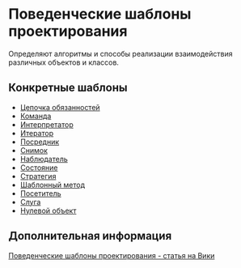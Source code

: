 # Поведенческие шаблоны проектирования

Определяют алгоритмы и способы реализации взаимодействия различных объектов
и классов.

## Конкретные шаблоны

- [Цепочка обязанностей](./chain-of-responsibility)
- [Команда](./command)
- [Интерпретатор](./interpreter)
- [Итератор](./iterator)
- [Посредник](./mediator)
- [Снимок](./memento)
- [Наблюдатель](./observer)
- [Состояние](./state)
- [Стратегия](./strategy)
- [Шаблонный метод](./template-method)
- [Посетитель](./visitor)
- [Слуга](./servant)
- [Нулевой объект](./null-object)

## Дополнительная информация

[Поведенческие шаблоны проектирования - статья на Вики](https://ru.wikipedia.org/wiki/%D0%9F%D0%BE%D0%B2%D0%B5%D0%B4%D0%B5%D0%BD%D1%87%D0%B5%D1%81%D0%BA%D0%B8%D0%B5_%D1%88%D0%B0%D0%B1%D0%BB%D0%BE%D0%BD%D1%8B_%D0%BF%D1%80%D0%BE%D0%B5%D0%BA%D1%82%D0%B8%D1%80%D0%BE%D0%B2%D0%B0%D0%BD%D0%B8%D1%8F)
